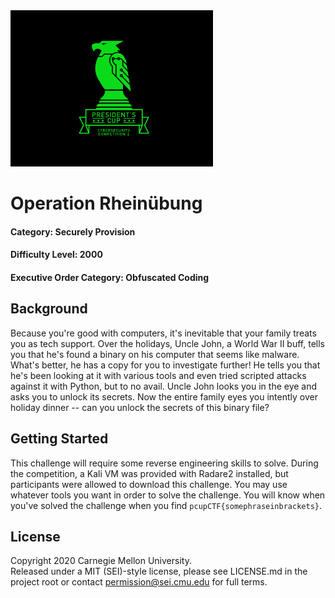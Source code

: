 <img src="../../pc1-logo.png" height="250px">

# Operation Rheinübung
#### Category: Securely Provision
#### Difficulty Level: 2000
#### Executive Order Category: Obfuscated Coding

## Background

Because you're good with computers, it's inevitable that your family treats you as tech support. Over the holidays,
Uncle John, a World War II buff, tells you that he's found a binary on his computer that seems like malware. What's
better, he has a copy for you to investigate further! He tells you that he's been looking at it with various tools and
even tried scripted attacks against it with Python, but to no avail. Uncle John looks you in the eye and asks you to
unlock its secrets. Now the entire family eyes you intently over holiday dinner -- can you unlock the secrets of this
binary file?

## Getting Started

This challenge will require some reverse engineering skills to solve. During the competition, a Kali VM was provided
with Radare2 installed, but participants were allowed to download this challenge. You may use whatever tools you want
in order to solve the challenge. You will know when you've solved the challenge when you find
`pcupCTF{somephraseinbrackets}`.

## License
Copyright 2020 Carnegie Mellon University.  
Released under a MIT (SEI)-style license, please see LICENSE.md in the project root or contact permission@sei.cmu.edu for full terms.
